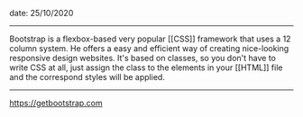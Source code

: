 date: 25/10/2020

---

Bootstrap is a flexbox-based very popular [[CSS]] framework that uses a 12 column system. He offers a easy and efficient way of creating nice-looking responsive design websites.
It's based on classes, so you don't have to write CSS at all, just assign the class to the elements in your [[HTML]] file and the correspond styles will be applied.

---
https://getbootstrap.com